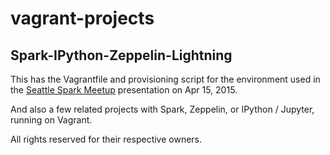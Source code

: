 # vagrant-projects

## Spark-IPython-Zeppelin-Lightning

This has the Vagrantfile and provisioning script for the environment used in the [Seattle Spark Meetup](http://www.meetup.com/Seattle-Spark-Meetup/events/208711962/) presentation on Apr 15, 2015.

And also a few related projects with Spark, Zeppelin, or IPython / Jupyter, running on Vagrant.


All rights reserved for their respective owners.

